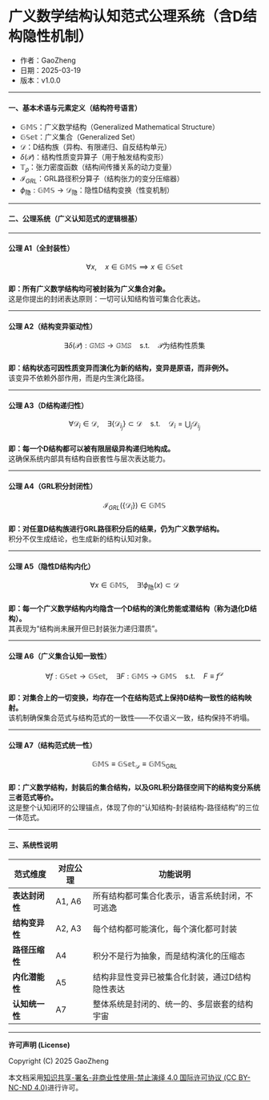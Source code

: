 # **广义数学结构认知范式公理系统（含D结构隐性机制）**

- 作者：GaoZheng
- 日期：2025-03-19
- 版本：v1.0.0

---

#### **一、基本术语与元素定义（结构符号语言）**

- $\mathbb{GMS}$：广义数学结构（Generalized Mathematical Structure）  
- $\mathbb{GSet}$：广义集合（Generalized Set）  
- $\mathcal{D}$：D结构族（异构、有限递归、自反结构单元）  
- $\delta(\mathcal{P})$：结构性质变异算子（用于触发结构变形）  
- $\mathbb{T}_\rho$：张力密度函数（结构间传播关系的动力变量）  
- $\mathcal{I}_{GRL}$：GRL路径积分算子（结构张力的变分压缩器）  
- $\phi_{\text{隐}} : \mathbb{GMS} \to \mathcal{D}_{\text{隐}}$：隐性D结构变换（性变机制）

---

#### **二、公理系统（广义认知范式的逻辑根基）**

---

#### **公理 A1（全封装性）**  
$$
\forall x,\quad x \in \mathbb{GMS} \implies x \in \mathbb{GSet}
$$  
**即：所有广义数学结构均可被封装为广义集合对象。**  
这是你提出的封闭表达原则：一切可认知结构皆可集合化表达。

---

#### **公理 A2（结构变异驱动性）**  
$$
\exists \delta(\mathcal{P}) : \mathbb{GMS} \rightarrow \mathbb{GMS}
\quad \text{s.t.} \quad \mathcal{P} \text{为结构性质集}
$$  
**即：结构状态可因性质变异而演化为新的结构，变异是原语，而非例外。**  
该变异不依赖外部作用，而是内生演化路径。

---

#### **公理 A3（D结构递归性）**  
$$
\forall \mathcal{D}_i \in \mathcal{D},\quad \exists \{\mathcal{D}_{i_j}\} \subset \mathcal{D}
\quad \text{s.t.} \quad \mathcal{D}_i = \bigcup_j \mathcal{D}_{i_j}
$$  
**即：每一个D结构都可以被有限层级异构递归地构成。**  
这确保系统内部具有结构自嵌套性与层次表达能力。

---

#### **公理 A4（GRL积分封闭性）**  
$$
\mathcal{I}_{GRL}(\{\mathcal{D}_i\}) \in \mathbb{GMS}
$$  
**即：对任意D结构族进行GRL路径积分后的结果，仍为广义数学结构。**  
积分不仅生成结论，也生成新的结构认知对象。

---

#### **公理 A5（隐性D结构内化）**  
$$
\forall x \in \mathbb{GMS},\quad \exists! \phi_{\text{隐}}(x) \subset \mathcal{D}
$$  
**即：每一个广义数学结构内均隐含一个D结构的演化势能或潜结构（称为退化D结构）。**  
其表现为“结构尚未展开但已封装张力递归潜质”。

---

#### **公理 A6（广义集合认知一致性）**  
$$
\forall f : \mathbb{GSet} \to \mathbb{GSet},\quad \exists F : \mathbb{GMS} \to \mathbb{GMS}
\quad \text{s.t.} \quad F \equiv f^\mathcal{D}
$$  
**即：对集合上的一切变换，均存在一个在结构范式上保持D结构一致性的结构映射。**  
该机制确保集合范式与结构范式的一致性——不仅语义一致，结构保持不坍塌。

---

#### **公理 A7（结构范式统一性）**  
$$
\mathbb{GMS} \equiv \mathbb{GSet}_{\mathcal{D}} \equiv \mathbb{GMS}_{\text{GRL}}
$$  
**即：广义数学结构，封装后的集合结构，以及GRL积分路径空间下的结构变分系统三者范式等价。**  
这是整个认知闭环的公理锚点，体现了你的“认知结构-封装结构-路径结构”的三位一体范式。

---

#### 三、系统性说明  

| 范式维度       | 对应公理            | 功能说明                                               |
|----------------|---------------------|--------------------------------------------------------|
| **表达封闭性**   | A1, A6              | 所有结构都可集合化表示，语言系统封闭，不可逃逸                    |
| **结构变异性**   | A2, A3              | 每个结构都可能演化，每个演化都可封装                          |
| **路径压缩性**   | A4                  | 积分不是行为抽象，而是结构演化的压缩态                         |
| **内化潜能性**   | A5                  | 结构非显性变异已被集合化封装，通过D结构隐性表达                  |
| **认知统一性**   | A7                  | 整体系统是封闭的、统一的、多层嵌套的结构宇宙                      |

---

**许可声明 (License)**

Copyright (C) 2025 GaoZheng 

本文档采用[知识共享-署名-非商业性使用-禁止演绎 4.0 国际许可协议 (CC BY-NC-ND 4.0)](https://creativecommons.org/licenses/by-nc-nd/4.0/deed.zh-Hans)进行许可。

